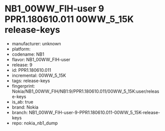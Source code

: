 # NB1_00WW_FIH-user 9 PPR1.180610.011 00WW_5_15K release-keys
- manufacturer: unknown
- platform: 
- codename: NB1
- flavor: NB1_00WW_FIH-user
- release: 9
- id: PPR1.180610.011
- incremental: 00WW_5_15K
- tags: release-keys
- fingerprint: Nokia/NB1_00WW_FIH/NB1:9/PPR1.180610.011/00WW_5_15K:user/release-keys
- is_ab: true
- brand: Nokia
- branch: NB1_00WW_FIH-user-9-PPR1.180610.011-00WW_5_15K-release-keys
- repo: nokia_nb1_dump
